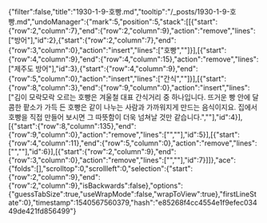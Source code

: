 {"filter":false,"title":"1930-1-9-호빵.md","tooltip":"/_posts/1930-1-9-호빵.md","undoManager":{"mark":5,"position":5,"stack":[[{"start":{"row":2,"column":7},"end":{"row":2,"column":9},"action":"remove","lines":["방어"],"id":2},{"start":{"row":2,"column":7},"end":{"row":3,"column":0},"action":"insert","lines":["호빵",""]}],[{"start":{"row":4,"column":9},"end":{"row":4,"column":15},"action":"remove","lines":["제주도 방어"],"id":3},{"start":{"row":4,"column":9},"end":{"row":5,"column":0},"action":"insert","lines":["간식",""]}],[{"start":{"row":8,"column":3},"end":{"row":9,"column":0},"action":"insert","lines":["김이 모락모락 오르는 호빵은 겨울철 대표 간식거리 중 하나입니다. 뜨거운 빵 안에 달콤한 팥소가 가득 든 호빵은 같이 나누는 사람과 가까워지게 만드는 음식이지요. 집에서 호빵을 직접 만들어 보시면 그 따뜻함이 더욱 넘쳐날 것만 같습니다.",""],"id":4}],[{"start":{"row":8,"column":135},"end":{"row":9,"column":0},"action":"remove","lines":["",""],"id":5}],[{"start":{"row":4,"column":11},"end":{"row":5,"column":0},"action":"remove","lines":["",""],"id":6}],[{"start":{"row":2,"column":9},"end":{"row":3,"column":0},"action":"remove","lines":["",""],"id":7}]]},"ace":{"folds":[],"scrolltop":0,"scrollleft":0,"selection":{"start":{"row":2,"column":9},"end":{"row":2,"column":9},"isBackwards":false},"options":{"guessTabSize":true,"useWrapMode":false,"wrapToView":true},"firstLineState":0},"timestamp":1540567560379,"hash":"e85268f4cc4554e1f9efec03449de421fd856499"}